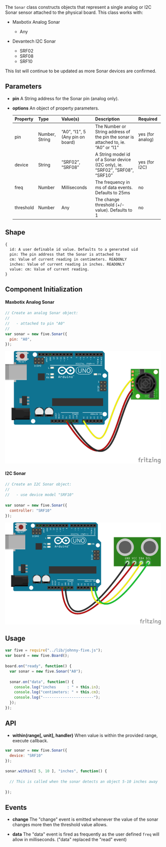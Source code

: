The `Sonar` class constructs objects that represent a single analog or I2C Sonar sensor attached to the physical board. This class works with: 

- Maxbotix Analog Sonar 
  - Any

- Devantech I2C Sonar
  - SRF02
  - SRF08
  - SRF10


This list will continue to be updated as more Sonar devices are confirmed.

## Parameters


- **pin** A String address for the Sonar pin (analog only).

- **options** An object of property parameters.

  | Property | Type           | Value(s)                         | Description                                                                        | Required         |
  |---------------|----------------|----------------------------------|------------------------------------------------------------------------------------|------------------|
  | pin           | Number, String | “A0”, “I1”, 5 (Any pin on board) | The Number or String address of the pin the sonar is attached to, ie. “A0” or “I1” | yes (for analog) |
  | device        | String         | “SRF02”, “SRF08”                 | A String model id of a Sonar device (I2C only), ie. “SRF02”, “SRF08”, “SRF10”      | yes (for I2C)    |
  | freq          | Number         | Milliseconds                     | The frequency in ms of data events. Defaults to 25ms                               | no               |
  | threshold     | Number         | Any                              | The change threshold (+/- value). Defaults to 1                                    | no               |





## Shape

```
{ 
  id: A user definable id value. Defaults to a generated uid
  pin: The pin address that the Sonar is attached to
  cm: Value of current reading in centimeters. READONLY
  inches: Value of current reading in inches. READONLY
  value: cm: Value of current reading.
}
```

## Component Initialization

#### Maxbotix Analog Sonar

```js
// Create an analog Sonar object:
// 
//   - attached to pin "A0"
//
var sonar = new five.Sonar({
  pin: "A0", 
});
```

![Sonar](https://github.com/rwaldron/johnny-five/raw/master/docs/breadboard/sonar.png)


#### I2C Sonar

```js
// Create an I2C Sonar object:
// 
//   - use device model "SRF10"

var sonar = new five.Sonar({
  controller: "SRF10"
});
```

![Sonar I2C](https://github.com/rwaldron/johnny-five/raw/master/docs/breadboard/sonar-srf10.png)


## Usage
```js
var five = require("../lib/johnny-five.js");
var board = new five.Board();

board.on("ready", function() {
  var sonar = new five.Sonar("A0");

  sonar.on("data", function() {
    console.log("inches     : " + this.in);
    console.log("centimeters: " + this.cm);
    console.log("-----------------------");
  });
});

```


## API

- **within(range[, unit], handler)** When value is within the provided range, execute callback. 
```js
var sonar = new five.Sonar({
  device: "SRF10"
});

sonar.within([ 5, 10 ], "inches", function() {
  
  // This is called when the sonar detects an object 5-10 inches away

});

```

## Events

- **change** The "change" event is emitted whenever the value of the sonar changes more then the threshold value allows.

- **data** The "data" event is fired as frequently as the user defined `freq` will allow in milliseconds. ("data" replaced the "read" event)
